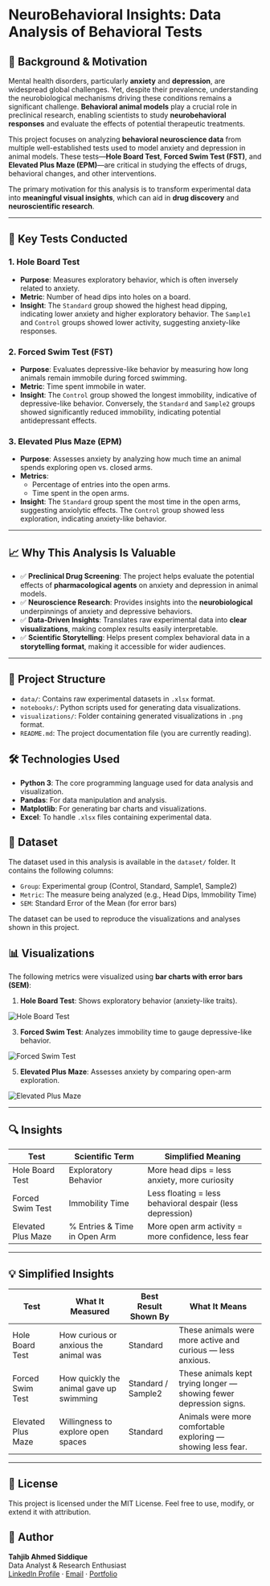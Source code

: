 # NeuroBehavioral Insights: Data Analysis of Behavioral Tests

## 🧠 Background & Motivation

Mental health disorders, particularly **anxiety** and **depression**, are widespread global challenges. Yet, despite their prevalence, understanding the neurobiological mechanisms driving these conditions remains a significant challenge. **Behavioral animal models** play a crucial role in preclinical research, enabling scientists to study **neurobehavioral responses** and evaluate the effects of potential therapeutic treatments.

This project focuses on analyzing **behavioral neuroscience data** from multiple well-established tests used to model anxiety and depression in animal models. These tests—**Hole Board Test**, **Forced Swim Test (FST)**, and **Elevated Plus Maze (EPM)**—are critical in studying the effects of drugs, behavioral changes, and other interventions.

The primary motivation for this analysis is to transform experimental data into **meaningful visual insights**, which can aid in **drug discovery** and **neuroscientific research**.

---

## 🧬 Key Tests Conducted

### 1. **Hole Board Test**
- **Purpose**: Measures exploratory behavior, which is often inversely related to anxiety. 
- **Metric**: Number of head dips into holes on a board.
- **Insight**: The `Standard` group showed the highest head dipping, indicating lower anxiety and higher exploratory behavior. The `Sample1` and `Control` groups showed lower activity, suggesting anxiety-like responses.

### 2. **Forced Swim Test (FST)**
- **Purpose**: Evaluates depressive-like behavior by measuring how long animals remain immobile during forced swimming.
- **Metric**: Time spent immobile in water.
- **Insight**: The `Control` group showed the longest immobility, indicative of depressive-like behavior. Conversely, the `Standard` and `Sample2` groups showed significantly reduced immobility, indicating potential antidepressant effects.

### 3. **Elevated Plus Maze (EPM)**
- **Purpose**: Assesses anxiety by analyzing how much time an animal spends exploring open vs. closed arms.
- **Metrics**:
  - Percentage of entries into the open arms.
  - Time spent in the open arms.
- **Insight**: The `Standard` group spent the most time in the open arms, suggesting anxiolytic effects. The `Control` group showed less exploration, indicating anxiety-like behavior.

---

## 📈 Why This Analysis Is Valuable

- ✅ **Preclinical Drug Screening**: The project helps evaluate the potential effects of **pharmacological agents** on anxiety and depression in animal models.
- ✅ **Neuroscience Research**: Provides insights into the **neurobiological** underpinnings of anxiety and depressive behaviors.
- ✅ **Data-Driven Insights**: Translates raw experimental data into **clear visualizations**, making complex results easily interpretable.
- ✅ **Scientific Storytelling**: Helps present complex behavioral data in a **storytelling format**, making it accessible for wider audiences.

---

## 📂 Project Structure

- `data/`: Contains raw experimental datasets in `.xlsx` format.
- `notebooks/`: Python scripts used for generating data visualizations.
- `visualizations/`: Folder containing generated visualizations in `.png` format.
- `README.md`: The project documentation file (you are currently reading).

## 🛠 Technologies Used

- **Python 3**: The core programming language used for data analysis and visualization.
- **Pandas**: For data manipulation and analysis.
- **Matplotlib**: For generating bar charts and visualizations.
- **Excel**: To handle `.xlsx` files containing experimental data.

## 📂 Dataset

The dataset used in this analysis is available in the `dataset/` folder. It contains the following columns:

- `Group`: Experimental group (Control, Standard, Sample1, Sample2)
- `Metric`: The measure being analyzed (e.g., Head Dips, Immobility Time)
- `SEM`: Standard Error of the Mean (for error bars)

The dataset can be used to reproduce the visualizations and analyses shown in this project.


## 📊 Visualizations

The following metrics were visualized using **bar charts with error bars (SEM)**:

1. **Hole Board Test**: Shows exploratory behavior (anxiety-like traits).
   
![Hole Board Test](visualizations/Hole_board_test.png)

3. **Forced Swim Test**: Analyzes immobility time to gauge depressive-like behavior.
   
![Forced Swim Test](visualizations/forced_swim_test.png)

5. **Elevated Plus Maze**: Assesses anxiety by comparing open-arm exploration.
   
![Elevated Plus Maze](visualizations/open_arm.png)

---

## 🔍 Insights

| Test              | Scientific Term         | Simplified Meaning                                         |
|------------------|--------------------------|----------------------------------------------------------|
| Hole Board Test  | Exploratory Behavior     | More head dips = less anxiety, more curiosity            |
| Forced Swim Test | Immobility Time          | Less floating = less behavioral despair (less depression)|
| Elevated Plus Maze| % Entries & Time in Open Arm | More open arm activity = more confidence, less fear |

---

## 💡 Simplified Insights

| Test              | What It Measured                        | Best Result Shown By | What It Means                                                  |
|------------------|------------------------------------------|----------------------|----------------------------------------------------------------|
| Hole Board Test  | How curious or anxious the animal was    | Standard             | These animals were more active and curious — less anxious.     |
| Forced Swim Test | How quickly the animal gave up swimming  | Standard / Sample2   | These animals kept trying longer — showing fewer depression signs. |
| Elevated Plus Maze| Willingness to explore open spaces      | Standard             | Animals were more comfortable exploring — showing less fear.   |

---
## 📄 License

This project is licensed under the MIT License. Feel free to use, modify, or extend it with attribution.

## 👤 Author

**Tahjib Ahmed Siddique**  
Data Analyst & Research Enthusiast  
[LinkedIn Profile](https://www.linkedin.com/in/tahjib07) · [Email](mailto:tahjibahmedsiddique@gmail.com) · [Portfolio](https://tahjib07.github.io/)
